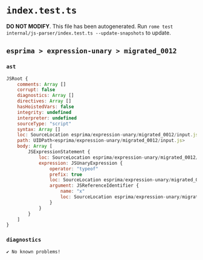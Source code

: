 # `index.test.ts`

**DO NOT MODIFY**. This file has been autogenerated. Run `rome test internal/js-parser/index.test.ts --update-snapshots` to update.

## `esprima > expression-unary > migrated_0012`

### `ast`

```javascript
JSRoot {
	comments: Array []
	corrupt: false
	diagnostics: Array []
	directives: Array []
	hasHoistedVars: false
	integrity: undefined
	interpreter: undefined
	sourceType: "script"
	syntax: Array []
	loc: SourceLocation esprima/expression-unary/migrated_0012/input.js 1:0-2:0
	path: UIDPath<esprima/expression-unary/migrated_0012/input.js>
	body: Array [
		JSExpressionStatement {
			loc: SourceLocation esprima/expression-unary/migrated_0012/input.js 1:0-1:8
			expression: JSUnaryExpression {
				operator: "typeof"
				prefix: true
				loc: SourceLocation esprima/expression-unary/migrated_0012/input.js 1:0-1:8
				argument: JSReferenceIdentifier {
					name: "x"
					loc: SourceLocation esprima/expression-unary/migrated_0012/input.js 1:7-1:8 (x)
				}
			}
		}
	]
}
```

### `diagnostics`

```
✔ No known problems!

```
